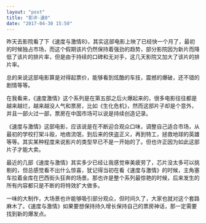 ```yaml
---
layout: "post"
title: "影评-速8"
date: "2017-04-30 15:50"
---
```


昨天去影院看了下《速度与激情8》，其实这部电影上映了已经快一个月了，最初的时候独占市场，而这个假期该片仍然保持着强劲的趋势，部分影院因为新片而降低了该片的排片率，但是由于持续的口碑和无对手，这几天影院又加大了该片的排片率。

总的来说这部电影算是对得起票价，能够看到炫酷的车技，震撼的爆破，还不错的剧情等等。

在我看来，《速度激情》这个系列是在第五部之后火爆起来的，很多电影往往都是越来越烂，越来越没人气和票房，比如《生化危机》，然而这部片子却是个意外，并且一部火过一部，票房在中国市场可以说是持续创造记录。

《速度与激情》这部电影，应该说是在不断迎合观众口味，调整自己适合市场，从最初的学校打架斗殴，地痞流氓，到后来的侠盗正义，再到特工，拯救地球的英雄等等。其实某种程度来说影片的类型早已不是一开始的了。但也许正因为如此这部片子才能大卖。

最近的几部《速度与激情》其实多少已经让我感觉审美疲劳了，芯片没太多可以挑剔的，但总感觉看不出什么惊喜，犹记得当初在看《速度与激情》的时候，主角塞车拉着金库在巴西街头狂奔的场景。那也许是整个系列最惊艳的时候，后来发生的所有内容都只是不断的将特效扩大做多。

一味的大制作，大场景也许能够吸引部分观众，但时间久了，大家也就对这个套路麻木了。《速度与激情》如果要想保持持久增长保持自己的票房神话，那一定需要找到新的爆发点。

